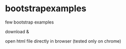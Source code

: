 # bootstrapexamples
few bootstrap examples

download &

open html file directly in browser
(tested only on chrome)

